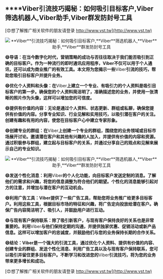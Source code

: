 ## ****Viber**引流技巧揭秘：如何吸引目标客户,**Viber**筛选机器人,**Viber**助手,**Viber**群发防封号工具**

[😍想了解推广相关软件的朋友请登录 http://www.vst.tw](http://www.vst.tw)

 <center><img src="https://vst.tw/MP4/tuiguang/png/7.png" alt="**Viber**引流技巧揭秘：如何吸引目标客户,**Viber**筛选机器人,**Viber**助手,**Viber**群发防封号工具"></center>

**😄导语：在当今数字化时代，营销策略的成功与否往往取决于我们能否吸引到正确的目标客户。作为一种流行的即时通讯应用程序，**Viber**不仅可以用于个人通讯，还可以成为商业推广的有效工具。本文将为您揭示一些**Viber**引流的技巧，帮助您吸引目标客户并提升业务。**

**😄优化个人资料和头像：在**Viber**上建立一个专业、有吸引力的个人资料是吸引目标客户的第一步。确保您的个人资料简洁明了，准确描述您的业务，并使用一张清晰的照片作为头像，这样可以增加您的可信度。**

**😄提供有价值的内容：无论是通过个人资料、状态更新、群组或私聊，确保您提供有价值的内容。分享专业知识、行业见解和实用技巧，以吸引潜在客户的关注。创建有趣和有用的内容，使您在目标客户心中建立专家形象。**

**😄创建专业的群组：在**Viber**上创建一个专业的群组，围绕您的业务领域或目标市场展开讨论。邀请潜在客户和其他有兴趣的人加入，并提供有价值的内容和资源。通过积极参与群组，建立起与目标客户的关系，并通过分享自己的观点和见解来展示自己的专业知识。**

 <center><img src="https://vst.tw/MP4/tuiguang/png/3.png" alt="**Viber**引流技巧揭秘：如何吸引目标客户,**Viber**筛选机器人,**Viber**助手,**Viber**群发防封号工具"></center>

**😄发送个性化消息：利用**Viber**的个人化功能，向目标客户发送定制的消息。了解他们的需求和兴趣，将您的信息调整为符合他们的期望。个性化的消息能够引起对方的注意，并增加与潜在客户的互动机会。**

**😄利用广告工具：**Viber**提供了一些广告工具，帮助您将业务推广给更多目标客户。利用这些工具，根据目标市场的特征和兴趣，将广告定向投放给潜在客户。确保广告内容简洁明了、吸引人，并鼓励用户进行互动。**

**😄与现有客户保持联系：除了吸引新客户，与现有客户保持良好的关系也是非常重要的。利用**Viber**与他们保持定期的沟通，并提供独家优惠、促销活动或新产品信息。这样可以增加客户的忠诚度，并鼓励他们与您的业务保持长期的合作关系。**

**😄结论：**Viber**是一个强大的引流工具，通过优化个人资料、提供有价值的内容、创建专业的群组、发送个性化消息、利用广告工具以及与现有客户保持联系，您可以吸引并留住更多目标客户。不断学习和改进您的**Viber**引流技巧，将为您的业务带来更多增长和成功。**

[😍想了解推广相关软件的朋友请登录 http://www.vst.tw](http://www.vst.tw)



